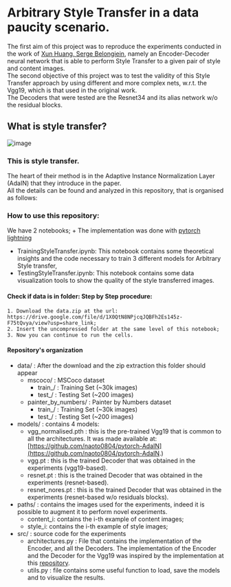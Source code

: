 # Arbitrary Style Transfer in a data paucity scenario.

The first aim of this project was to reproduce the experiments conducted in the work of [Xun Huang, Serge Belongiein](https://arxiv.org/abs/1703.06868), namely an Encoder-Decoder neural network that is able to perform Style Transfer to a given pair of style and content images.  
The second objective of this project was to test the validity of this Style Transfer approach by using different and more complex nets, w.r.t. the Vgg19, which is that used in the original work.  
The Decoders that were tested are the Resnet34 and its alias network w/o the residual blocks.

## What is style transfer?  
![image](https://drive.google.com/uc?export=view&id=1CyF8m1l-tVChLZmAzqLEKOwp8HbhEMB9)

### This is style transfer.
The heart of their method is in the Adaptive Instance Normalization Layer (AdaIN) that they introduce in the paper.  
All the details can be found and analyzed in this repository, that is organised as follows:  

### How to use this repository:
We have 2 notebooks;  +
The implementation was done with [pytorch lightning](https://www.pytorchlightning.ai/)
* TrainingStyleTransfer.ipynb: This notebook contains some theoretical insights and the code necessary to train 3 different models for Arbitrary Style transfer,
* TestingStyleTransfer.ipynb: This notebook contains some data visualization tools to show the quality of the style transferred images.
####  Check if data is in folder: Step by Step procedure:
    1. Download the data.zip at the url: https://drive.google.com/file/d/1X0QtN8NPjcqJQBFh2Es145z-F75tQvya/view?usp=share_link; 
    2. Insert the uncompressed folder at the same level of this notebook;
    3. Now you can continue to run the cells.   

#### Repository's organization 
* data/ : After the download and the zip extraction this folder should appear  
  * mscoco/ : MSCoco dataset  
    * train_/ : Training Set (~30k images)  
    * test_/  : Testing Set  (~200 images)  
  * painter_by_numbers/ : Painter by Numbers dataset  
    * train_/ : Training Set (~30k images)  
    * test_/  : Testing Set  (~200 images)  
* models/ : contains 4 models:  
  * vgg_normalised.pth : this is the pre-trained Vgg19 that is common to all the architectures. It was made available at: [https://github.com/naoto0804/pytorch-AdaIN](https://github.com/naoto0804/pytorch-AdaIN.)  
  * vgg.pt : this is the trained Decoder that was obtained in the experiments (vgg19-based).  
  * resnet.pt : this is the trained Decoder that was obtained in the experiments (resnet-based).  
  * resnet_nores.pt : this is the trained Decoder that was obtained in the experiments (resnet-based w/o residuals blocks).   
* paths/ : contains the images used for the experiments, indeed it is possible to augment it to perform novel experiments.  
  * content_i: contains the i-th example of content images;  
  * style_i: contains the i-th example of style images;
* src/ : source code for the experiments  
  * architectures.py : File that contains the implementation of the Encoder, and all the Decoders. The implementation of the Encoder and the Decoder for the Vgg19 was inspired by the implementation at this [repository](https://github.com/MAlberts99/PyTorch-AdaIN-StyleTransfer).    
  * utils.py : file contains some useful function to load, save the models and to visualize the results.






